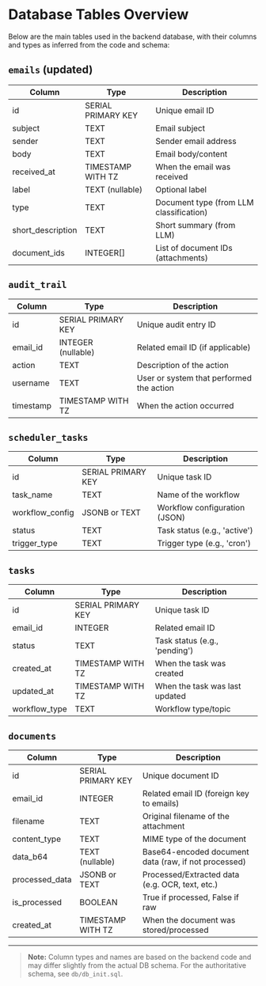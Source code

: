 # Database Tables Overview

Below are the main tables used in the backend database, with their columns and types as inferred from the code and schema:

## `emails` (updated)
| Column           | Type                | Description                                 |
|------------------|---------------------|---------------------------------------------|
| id               | SERIAL PRIMARY KEY  | Unique email ID                             |
| subject          | TEXT                | Email subject                               |
| sender           | TEXT                | Sender email address                        |
| body             | TEXT                | Email body/content                          |
| received_at      | TIMESTAMP WITH TZ   | When the email was received                 |
| label            | TEXT (nullable)     | Optional label                              |
| type             | TEXT                | Document type (from LLM classification)     |
| short_description| TEXT                | Short summary (from LLM)                    |
| document_ids     | INTEGER[]           | List of document IDs (attachments)          |

## `audit_trail`
| Column    | Type                | Description                                 |
|-----------|---------------------|---------------------------------------------|
| id        | SERIAL PRIMARY KEY  | Unique audit entry ID                       |
| email_id  | INTEGER (nullable)  | Related email ID (if applicable)            |
| action    | TEXT                | Description of the action                   |
| username  | TEXT                | User or system that performed the action    |
| timestamp | TIMESTAMP WITH TZ   | When the action occurred                    |

## `scheduler_tasks`
| Column         | Type                | Description                                 |
|----------------|---------------------|---------------------------------------------|
| id             | SERIAL PRIMARY KEY  | Unique task ID                              |
| task_name  | TEXT                | Name of the workflow                        |
| workflow_config| JSONB or TEXT       | Workflow configuration (JSON)               |
| status         | TEXT                | Task status (e.g., 'active')                |
| trigger_type   | TEXT                | Trigger type (e.g., 'cron')                 |

## `tasks`
| Column        | Type                | Description                                 |
|---------------|---------------------|---------------------------------------------|
| id            | SERIAL PRIMARY KEY  | Unique task ID                              |
| email_id      | INTEGER             | Related email ID                            |
| status        | TEXT                | Task status (e.g., 'pending')               |
| created_at    | TIMESTAMP WITH TZ   | When the task was created                   |
| updated_at    | TIMESTAMP WITH TZ   | When the task was last updated              |
| workflow_type | TEXT                | Workflow type/topic                         |

## `documents`
| Column          | Type                | Description                                         |
|-----------------|---------------------|-----------------------------------------------------|
| id              | SERIAL PRIMARY KEY  | Unique document ID                                  |
| email_id        | INTEGER             | Related email ID (foreign key to emails)            |
| filename        | TEXT                | Original filename of the attachment                 |
| content_type    | TEXT                | MIME type of the document                           |
| data_b64        | TEXT (nullable)     | Base64-encoded document data (raw, if not processed)|
| processed_data  | JSONB or TEXT       | Processed/Extracted data (e.g. OCR, text, etc.)     |
| is_processed    | BOOLEAN             | True if processed, False if raw                     |
| created_at      | TIMESTAMP WITH TZ   | When the document was stored/processed              |

---

> **Note:** Column types and names are based on the backend code and may differ slightly from the actual DB schema. For the authoritative schema, see `db/db_init.sql`.
